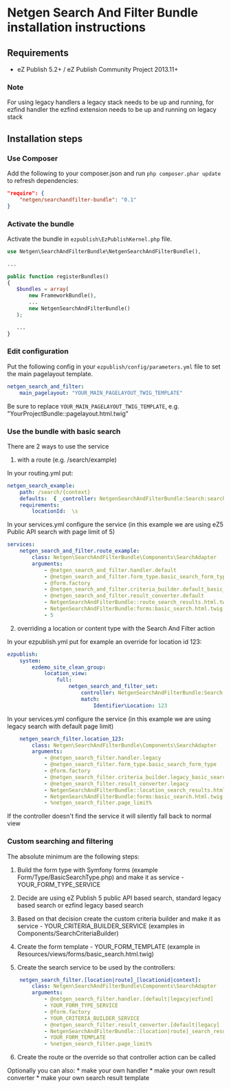 Netgen Search And Filter Bundle installation instructions
=========================================================

Requirements
------------

* eZ Publish 5.2+ / eZ Publish Community Project 2013.11+

### Note

For using legacy handlers a legacy stack needs to be up and running, for ezfind handler the ezfind extension needs to be up and running on legacy stack

Installation steps
------------------

### Use Composer

Add the following to your composer.json and run `php composer.phar update` to refresh dependencies:

```json
"require": {
    "netgen/searchandfilter-bundle": "0.1"
}
```

### Activate the bundle

Activate the bundle in `ezpublish\EzPublishKernel.php` file.

```php
use Netgen\SearchAndFilterBundle\NetgenSearchAndFilterBundle(),

...

public function registerBundles()
{
   $bundles = array(
       new FrameworkBundle(),
       ...
       new NetgenSearchAndFilterBundle()
   );

   ...
}
```

### Edit configuration

Put the following config in your `ezpublish/config/parameters.yml` file to set the main pagelayout template.

```yml
netgen_search_and_filter:
    main_pagelayout: "YOUR_MAIN_PAGELAYOUT_TWIG_TEMPLATE"
```

Be sure to replace `YOUR_MAIN_PAGELAYOUT_TWIG_TEMPLATE`, e.g. "YourProjectBundle::pagelayout.html.twig"

### Use the bundle with basic search

There are 2 ways to use the service

1) with a route (e.g. /search/example)

In your routing.yml put:
```yml
netgen_search_example:
    path: /search/{context}
    defaults:  { _controller: NetgenSearchAndFilterBundle:Search:searchRoute, context: null }
    requirements:
        locationId:  \s
```

In your services.yml configure the service (in this example we are using eZ5 Public API search with page limit of 5)
```yml
services:
    netgen_search_and_filter.route_example:
        class: Netgen\SearchAndFilterBundle\Components\SearchAdapter
        arguments:
            - @netgen_search_and_filter.handler.default
            - @netgen_search_and_filter.form_type.basic_search_form_type
            - @form.factory
            - @netgen_search_and_filter.criteria_builder.default_basic_search
            - @netgen_search_and_filter.result_converter.default
            - NetgenSearchAndFilterBundle::route_search_results.html.twig
            - NetgenSearchAndFilterBundle:forms:basic_search.html.twig
            - 5
```

2) overriding a location or content type with the Search And Filter action

In your ezpublish.yml put for example an override for location id 123:
```yml
ezpublish:
    system:
        ezdemo_site_clean_group:
            location_view:
                full:
                    netgen_search_and_filter_set:
                        controller: NetgenSearchAndFilterBundle:Search:searchLocation
                        match:
                            Identifier\Location: 123
```

In your services.yml configure the service (in this example we are using legacy search with default page limit)
```yml
    netgen_search_filter.location_123:
        class: Netgen\SearchAndFilterBundle\Components\SearchAdapter
        arguments:
            - @netgen_search_filter.handler.legacy
            - @netgen_search_filter.form_type.basic_search_form_type
            - @form.factory
            - @netgen_search_filter.criteria_builder.legacy_basic_search
            - @netgen_search_filter.result_converter.legacy
            - NetgenSearchAndFilterBundle::location_search_results.html.twig
            - NetgenSearchAndFilterBundle:forms:basic_search.html.twig
            - %netgen_search_filter.page_limit%
```
If the controller doesn't find the service it will silently fall back to normal view

### Custom searching and filtering

The absolute minimum are the following steps:

1. Build the form type with Symfony forms (example Form/Type/BasicSearchType.php) and make it as service - YOUR_FORM_TYPE_SERVICE

2. Decide are using eZ Publish 5 public API based search, standard legacy based search or ezfind legacy based search

3. Based on that decision create the custom criteria builder and make it as service - YOUR_CRITERIA_BUILDER_SERVICE (examples in Components/SearchCriteriaBuilder)

4. Create the form template - YOUR_FORM_TEMPLATE (example in Resources/views/forms/basic_search.html.twig)

5. Create the search service to be used by the controllers:
```yml
    netgen_search_filter.[location|route]_[locationid|context]:
        class: Netgen\SearchAndFilterBundle\Components\SearchAdapter
        arguments:
            - @netgen_search_filter.handler.[default|legacy|ezfind]
            - YOUR_FORM_TYPE_SERVICE
            - @form.factory
            - YOUR_CRITERIA_BUILDER_SERVICE
            - @netgen_search_filter.result_converter.[default|legacy]
            - NetgenSearchAndFilterBundle::[location|route]_search_results.html.twig
            - YOUR_FORM_TEMPLATE
            - %netgen_search_filter.page_limit%
```

6. Create the route or the override so that controller action can be called

Optionally you can also:
    * make your own handler
    * make your own result converter
    * make your own search result template

